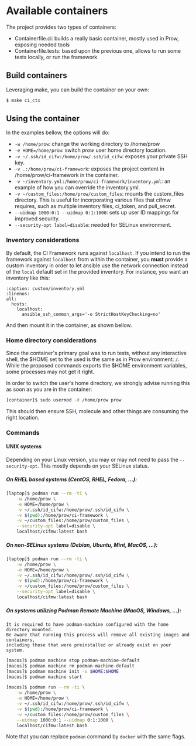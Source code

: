 # Available containers

The project provides two types of containers:

- Containerfile.ci: builds a really basic container, mostly used in Prow, exposing needed tools
- Containerfile.tests: based upon the previous one, allows to run some tests locally, or run the framework

## Build containers

Leveraging make, you can build the container on your own:
```Bash
$ make ci_ctx
```

## Using the container

In the examples bellow, the options will do:

- `-w /home/prow`: change the working directory to /home/prow
- `-e HOME=/home/prow`: switch *prow* user home directory location.
- `-v ~/.ssh/id_cifw:/home/prow/.ssh/id_cifw`: exposes your private SSH key.
- `-v .:/home/prow/ci-framework`: exposes the project content in /home/prow/ci-framework in the container.
- `-v ~/inventory.yml:/home/prow/ci-framework/inventory.yml`: an example of how you can override the inventory.yml.
- `-v ~/custom_files:/home/prow/custom_files`: mounts the custom_files directory. This is useful for incorporating various files that cifmw requires, such as multiple inventory files, ci_token, and pull_secret.
- `--uidmap 1000:0:1 --uidmap 0:1:1000`: sets up user ID mappings for improved security.
- `--security-opt label=disable`: needed for SELinux environment.

### Inventory considerations

By default, the CI Framework runs against `localhost`. If you intend to run the framework against `localhost` from
within the container, you **must** provide a custom inventory in order to let ansible use the network connection
instead of the `local` default set in the provided inventory. For instance, you want an inventory like this:

~~~{code-block} YAML
:caption: custom/inventory.yml
:linenos:
all:
  hosts:
    localhost:
      ansible_ssh_common_args='-o StrictHostKeyChecking=no'
~~~

And then mount it in the container, as shown bellow.

### Home directory considerations

Since the container's primary goal was to run tests, without any interactive shell, the $HOME set to the used is the same as
in Prow environment: `/`. While the proposed commands exports the $HOME environment variables, some processes may not get it right.

In order to switch the user's home directory, we strongly advise running this as soon as you are in the container:
```Bash
[container]$ sudo usermod -d /home/prow prow
```

This should then ensure SSH, molecule and other things are consuming the right location.

### Commands

#### UNIX systems

Depending on your Linux version, you may or may not need to pass the `--security-opt`. This mostly depends
on your SELinux status.

##### On RHEL based systems (CentOS, RHEL, Fedora, ...):
```Bash
[laptop]$ podman run --rm -ti \
    -w /home/prow \
    -e HOME=/home/prow \
    -v ~/.ssh/id_cifw:/home/prow/.ssh/id_cifw \
    -v $(pwd):/home/prow/ci-framework \
    -v ~/custom_files:/home/prow/custom_files \
    --security-opt label=disable \
    localhost/cifmw:latest bash
```

##### On non-SELinux systems (Debian, Ubuntu, Mint, MacOS, ...):
```Bash
[laptop]$ podman run --rm -ti \
    -w /home/prow \
    -e HOME=/home/prow \
    -v ~/.ssh/id_cifw:/home/prow/.ssh/id_cifw \
    -v $(pwd):/home/prow/ci-framework \
    -v ~/custom_files:/home/prow/custom_files \
    --security-opt label=disable \
    localhost/cifmw:latest bash
```

##### On systems utilizing Podman Remote Machine (MacOS, Windows, ...):
~~~{warning}
It is required to have podman-machine configured with the home directory mounted.
Be aware that running this process will remove all existing images and containers,
including those that were preinstalled or already exist on your system.
~~~

```Bash
[macos]$ podman machine stop podman-machine-default
[macos]$ podman machine rm podman-machine-default
[macos]$ podman machine init -v $HOME:$HOME
[macos]$ podman machine start
```

```Bash
[macos]$ podman run --rm -ti \
    -w /home/prow \
    -e HOME=/home/prow \
    -v ~/.ssh/id_cifw:/home/prow/.ssh/id_cifw \
    -v $(pwd):/home/prow/ci-framework \
    -v ~/custom_files:/home/prow/custom_files \
    --uidmap 1000:0:1 --uidmap 0:1:1000 \
    localhost/cifmw:latest bash
```
Note that you can replace `podman` command by `docker` with the same flags.
